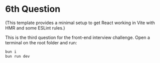 # 6th Question

(This template provides a minimal setup to get React working in Vite with HMR and some ESLint rules.)

This is the third question for the front-end interview challenge.
Open a terminal on the root folder and run:

```bash
bun i
bun run dev
```
